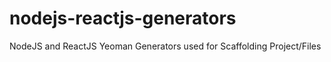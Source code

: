 # nodejs-reactjs-generators
NodeJS and ReactJS Yeoman Generators used for Scaffolding Project/Files
